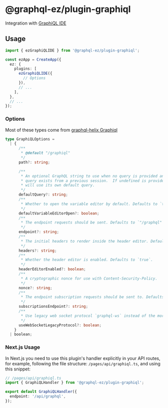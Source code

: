 # @graphql-ez/plugin-graphiql

Integration with [GraphiQL IDE](https://github.com/graphql/graphiql)

## Usage

```ts
import { ezGraphiQLIDE } from '@graphql-ez/plugin-graphiql';

const ezApp = CreateApp({
  ez: {
    plugins: [
      ezGraphiQLIDE({
        // Options
      }),
      // ...
    ],
  },
  // ...
});
```

### Options

Most of these types come from [graphql-helix Graphiql](https://github.com/contrawork/graphql-helix/blob/master/packages/core/lib/types.ts)

```ts
type GraphiQLOptions =
  | {
      /**
       * @default "/graphiql"
       */
      path?: string;

      /**
       * An optional GraphQL string to use when no query is provided and no stored
       * query exists from a previous session.  If undefined is provided, GraphiQL
       * will use its own default query.
       */
      defaultQuery?: string;
      /**
       * Whether to open the variable editor by default. Defaults to `true`.
       */
      defaultVariableEditorOpen?: boolean;
      /**
       * The endpoint requests should be sent. Defaults to `"/graphql"`.
       */
      endpoint?: string;
      /**
       * The initial headers to render inside the header editor. Defaults to `"{}"`.
       */
      headers?: string;
      /**
       * Whether the header editor is enabled. Defaults to `true`.
       */
      headerEditorEnabled?: boolean;
      /**
       * A cryptographic nonce for use with Content-Security-Policy.
       */
      nonce?: string;
      /**
       * The endpoint subscription requests should be sent to. Defaults to the value of the `endpoint` parameter.
       */
      subscriptionsEndpoint?: string;
      /**
       * Use legacy web socket protocol `graphql-ws` instead of the more current standard `graphql-transport-ws`
       */
      useWebSocketLegacyProtocol?: boolean;
    }
  | boolean;
```

### Next.js Usage

In Next.js you need to use this plugin's handler explicitly in your API routes,
for example, following the file structure: `/pages/api/graphiql.ts`, and using this snippet:

```ts
// /pages/api/graphiql.ts
import { GraphiQLHandler } from '@graphql-ez/plugin-graphiql';

export default GraphiQLHandler({
  endpoint: '/api/graphql',
});
```
